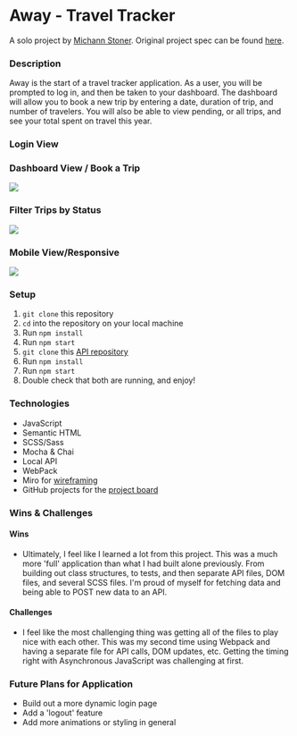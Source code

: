 # Away - Travel Tracker
A solo project by [Michann Stoner](https://github.com/michannstoner). Original project spec can be found [here](https://frontend.turing.edu/projects/travel-tracker.html).

### Description
Away is the start of a travel tracker application. As a user, you will be prompted to log in, and then be taken to your dashboard. The dashboard will allow you to book a new trip by entering a date, duration of trip, and number of travelers. You will also be able to view pending, or all trips, and see your total spent on travel this year. 



### Login View 

### Dashboard View / Book a Trip
![](https://media.giphy.com/media/s3BLLdZzZULWzg8DZg/giphy.gif)

### Filter Trips by Status 
![](https://media.giphy.com/media/susnaVI5yLZAUNiMzo/giphy.gif)

### Mobile View/Responsive 
![](https://media.giphy.com/media/i1QhQmlurVwql4N0c3/giphy.gif)

### Setup 
1. `git clone` this repository
2. `cd` into the repository on your local machine
3. Run `npm install` 
4. Run `npm start`
5. `git clone` this [API repository](https://github.com/turingschool-examples/travel-tracker-api)
6. Run `npm install`
7. Run `npm start`
8. Double check that both are running, and enjoy!

### Technologies 
- JavaScript
- Semantic HTML 
- SCSS/Sass
- Mocha & Chai
- Local API
- WebPack
- Miro for [wireframing](https://miro.com/app/board/o9J_lNdlWV8=/)
- GitHub projects for the [project board](https://github.com/michannstoner/travel-tracker/projects/1)

### Wins & Challenges 

#### Wins 
- Ultimately, I feel like I learned a lot from this project. This was a much more 'full' application than what I had built alone previously. From building out class structures, to tests, and then separate API files, DOM files, and several SCSS files. I'm proud of myself for fetching data and being able to POST new data to an API. 

#### Challenges 
- I feel like the most challenging thing was getting all of the files to play nice with each other. This was my second time using Webpack and having a separate file for API calls, DOM updates, etc. Getting the timing right with Asynchronous JavaScript was challenging at first. 


### Future Plans for Application
- Build out a more dynamic login page
- Add a 'logout' feature 
- Add more animations or styling in general
